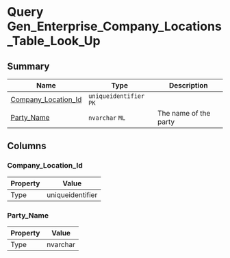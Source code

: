 # Query Gen_Enterprise_Company_Locations_Table_Look_Up


## Summary

| Name | Type | Description |
| - | - | --- |
|[Company_Location_Id](#company_location_id)|`uniqueidentifier` `PK`||
|[Party_Name](#party_name)|`nvarchar` `ML`|The name of the party|

## Columns

### Company_Location_Id

| Property | Value |
| - | - |
|Type|uniqueidentifier|

### Party_Name

| Property | Value |
| - | - |
|Type|nvarchar|


